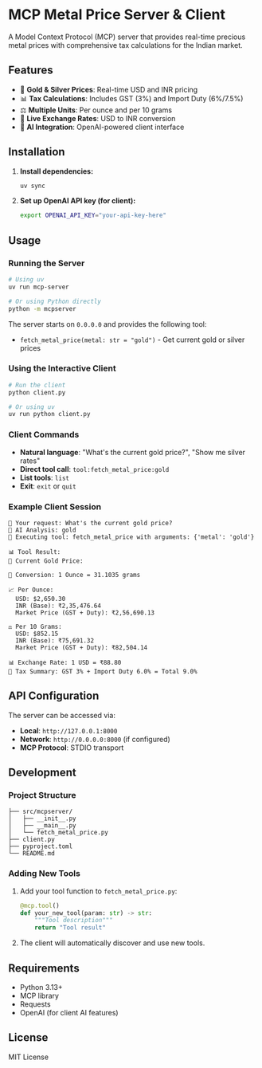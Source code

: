 # MCP Metal Price Server & Client

A Model Context Protocol (MCP) server that provides real-time precious metal prices with comprehensive tax calculations for the Indian market.

## Features

- 🥇 **Gold & Silver Prices**: Real-time USD and INR pricing
- 📊 **Tax Calculations**: Includes GST (3%) and Import Duty (6%/7.5%)
- ⚖️ **Multiple Units**: Per ounce and per 10 grams
- 🔄 **Live Exchange Rates**: USD to INR conversion
- 🤖 **AI Integration**: OpenAI-powered client interface

## Installation

1. **Install dependencies:**
   ```bash
   uv sync
   ```

2. **Set up OpenAI API key (for client):**
   ```bash
   export OPENAI_API_KEY="your-api-key-here"
   ```

## Usage

### Running the Server

```bash
# Using uv
uv run mcp-server

# Or using Python directly
python -m mcpserver
```

The server starts on `0.0.0.0` and provides the following tool:
- `fetch_metal_price(metal: str = "gold")` - Get current gold or silver prices

### Using the Interactive Client

```bash
# Run the client
python client.py

# Or using uv
uv run python client.py
```

### Client Commands

- **Natural language**: "What's the current gold price?", "Show me silver rates"
- **Direct tool call**: `tool:fetch_metal_price:gold`
- **List tools**: `list`
- **Exit**: `exit` or `quit`

### Example Client Session

```
💬 Your request: What's the current gold price?
🤖 AI Analysis: gold
🔧 Executing tool: fetch_metal_price with arguments: {'metal': 'gold'}

📊 Tool Result:
🥇 Current Gold Price:

💱 Conversion: 1 Ounce = 31.1035 grams

📈 Per Ounce:
  USD: $2,650.30
  INR (Base): ₹2,35,476.64
  Market Price (GST + Duty): ₹2,56,690.13

⚖️ Per 10 Grams:
  USD: $852.15
  INR (Base): ₹75,691.32
  Market Price (GST + Duty): ₹82,504.14

📊 Exchange Rate: 1 USD = ₹88.80
💼 Tax Summary: GST 3% + Import Duty 6.0% = Total 9.0%
```

## API Configuration

The server can be accessed via:
- **Local**: `http://127.0.0.1:8000`
- **Network**: `http://0.0.0.0:8000` (if configured)
- **MCP Protocol**: STDIO transport

## Development

### Project Structure
```
├── src/mcpserver/
│   ├── __init__.py
│   ├── __main__.py
│   └── fetch_metal_price.py
├── client.py
├── pyproject.toml
└── README.md
```

### Adding New Tools

1. Add your tool function to `fetch_metal_price.py`:
   ```python
   @mcp.tool()
   def your_new_tool(param: str) -> str:
       """Tool description"""
       return "Tool result"
   ```

2. The client will automatically discover and use new tools.

## Requirements

- Python 3.13+
- MCP library
- Requests
- OpenAI (for client AI features)

## License

MIT License